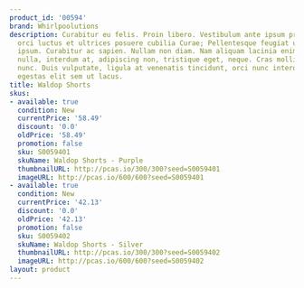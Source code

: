 ```yaml
---
product_id: '00594'
brand: Whirlpoolutions
description: Curabitur eu felis. Proin libero. Vestibulum ante ipsum primis in faucibus
  orci luctus et ultrices posuere cubilia Curae; Pellentesque feugiat ullamcorper
  ipsum. Curabitur ac sapien. Nullam non diam. Nam aliquam lacinia enim. Ut augue
  nulla, interdum at, adipiscing non, tristique eget, neque. Cras mollis scelerisque
  nunc. Duis vulputate, ligula at venenatis tincidunt, orci nunc interdum leo, ac
  egestas elit sem ut lacus.
title: Waldop Shorts
skus:
- available: true
  condition: New
  currentPrice: '58.49'
  discount: '0.0'
  oldPrice: '58.49'
  promotion: false
  sku: S0059401
  skuName: Waldop Shorts - Purple
  thumbnailURL: http://pcas.io/300/300?seed=S0059401
  imageURL: http://pcas.io/600/600?seed=S0059401
- available: true
  condition: New
  currentPrice: '42.13'
  discount: '0.0'
  oldPrice: '42.13'
  promotion: false
  sku: S0059402
  skuName: Waldop Shorts - Silver
  thumbnailURL: http://pcas.io/300/300?seed=S0059402
  imageURL: http://pcas.io/600/600?seed=S0059402
layout: product
---
```

